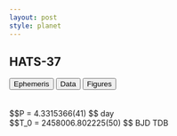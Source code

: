 ```yaml
---
layout: post
style: planet
---
```

<script src="../js/planets.js"></script>

## HATS-37

<!-- Tab links -->
<div class="tab">
<button class="tablinks" onclick="openCity(event, 'Ephemeris')">Ephemeris</button>
<button class="tablinks" onclick="openCity(event, 'Data')">Data</button>
<button class="tablinks" onclick="openCity(event, 'Figures')">Figures</button>
</div>

<!-- Tab content -->
<div id="Ephemeris" class="tabcontent" markdown="1">
<br/><br/>
$$P = 4.3315366(41) $$ day <br/>
$$T_0 = 2458006.802225(50) $$ BJD TDB
<br/><br/>
<br/><br/>
</div>


